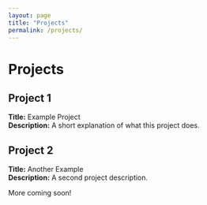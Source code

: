 ```yaml
---
layout: page
title: "Projects"
permalink: /projects/
---
```


# Projects

## Project 1
**Title:** Example Project  
**Description:** A short explanation of what this project does.

## Project 2
**Title:** Another Example  
**Description:** A second project description.

More coming soon!

